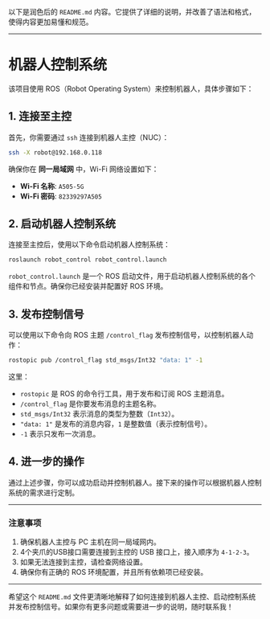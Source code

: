 以下是润色后的 `README.md` 内容。它提供了详细的说明，并改善了语法和格式，使得内容更加易懂和规范。

---

# 机器人控制系统

该项目使用 ROS（Robot Operating System）来控制机器人，具体步骤如下：

## 1. 连接至主控

首先，你需要通过 `ssh` 连接到机器人主控（NUC）：

```bash
ssh -X robot@192.168.0.118
```

确保你在 **同一局域网** 中，Wi-Fi 网络设置如下：

- **Wi-Fi 名称**: `A505-5G`
- **Wi-Fi 密码**: `82339297A505`

## 2. 启动机器人控制系统

连接至主控后，使用以下命令启动机器人控制系统：

```bash
roslaunch robot_control robot_control.launch
```

`robot_control.launch` 是一个 ROS 启动文件，用于启动机器人控制系统的各个组件和节点。确保你已经安装并配置好 ROS 环境。

## 3. 发布控制信号

可以使用以下命令向 ROS 主题 `/control_flag` 发布控制信号，以控制机器人动作：

```bash
rostopic pub /control_flag std_msgs/Int32 "data: 1" -1
```

这里：

- `rostopic` 是 ROS 的命令行工具，用于发布和订阅 ROS 主题消息。
- `/control_flag` 是你要发布消息的主题名称。
- `std_msgs/Int32` 表示消息的类型为整数（`Int32`）。
- `"data: 1"` 是发布的消息内容，`1` 是整数值（表示控制信号）。
- `-1` 表示只发布一次消息。

## 4. 进一步的操作

通过上述步骤，你可以成功启动并控制机器人。接下来的操作可以根据机器人控制系统的需求进行定制。

---

### 注意事项

1. 确保机器人主控与 PC 主机在同一局域网内。
2. 4个夹爪的USB接口需要连接到主控的 USB 接口上，接入顺序为 `4-1-2-3`。
3. 如果无法连接到主控，请检查网络设置。
4. 确保你有正确的 ROS 环境配置，并且所有依赖项已经安装。

---

希望这个 `README.md` 文件更清晰地解释了如何连接到机器人主控、启动控制系统并发布控制信号。如果你有更多问题或需要进一步的说明，随时联系我！
